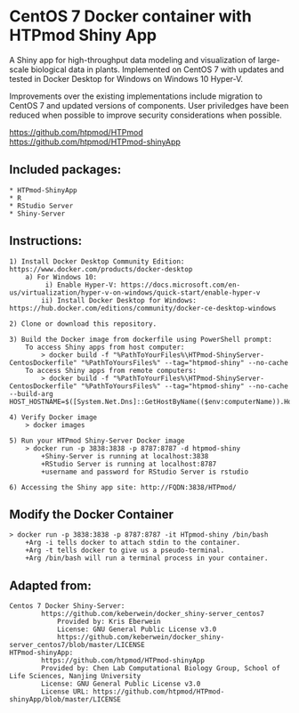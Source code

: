 # CentOS 7 Docker container with HTPmod Shiny App

A Shiny app for high-throughput data modeling and visualization of large-scale biological data in plants. Implemented on CentOS 7 with updates and tested in Docker Desktop for Windows on Windows 10 Hyper-V.  

Improvements over the existing implementations include migration to CentOS 7 and updated versions of components. User priviledges have been reduced when possible to improve security considerations when possible.  

https://github.com/htpmod/HTPmod  
https://github.com/htpmod/HTPmod-shinyApp

## Included packages:
    * HTPmod-ShinyApp
    * R
    * RStudio Server
    * Shiny-Server


## Instructions:
	1) Install Docker Desktop Community Edition: https://www.docker.com/products/docker-desktop
		a) For Windows 10:
		     i) Enable Hyper-V: https://docs.microsoft.com/en-us/virtualization/hyper-v-on-windows/quick-start/enable-hyper-v
		    ii) Install Docker Desktop for Windows: https://hub.docker.com/editions/community/docker-ce-desktop-windows

 	2) Clone or download this repository.

 	3) Build the Docker image from dockerfile using PowerShell prompt: 
		To access Shiny apps from host computer:
		    > docker build -f "%PathToYourFiles%\HTPmod-ShinyServer-CentosDockerfile" "%PathToYoursFiles%" --tag="htpmod-shiny" --no-cache
		To access Shiny apps from remote computers:
			> docker build -f "%PathToYourFiles%\HTPmod-ShinyServer-CentosDockerfile" "%PathToYoursFiles%" --tag="htpmod-shiny" --no-cache --build-arg HOST_HOSTNAME=$([System.Net.Dns]::GetHostByName(($env:computerName)).Hostname.toLower())

	4) Verify Docker image
		> docker images

	5) Run your HTPmod Shiny-Server Docker image
		> docker run -p 3838:3838 -p 8787:8787 -d htpmod-shiny
			+Shiny-Server is running at localhost:3838
			+RStudio Server is running at localhost:8787
			+username and password for RStudio Server is rstudio

	6) Accessing the Shiny app site: http://FQDN:3838/HTPmod/




## Modify the Docker Container
	> docker run -p 3838:3838 -p 8787:8787 -it HTpmod-shiny /bin/bash
		+Arg -i tells docker to attach stdin to the container.
		+Arg -t tells docker to give us a pseudo-terminal.
		+Arg /bin/bash will run a terminal process in your container.

## Adapted from:
	Centos 7 Docker Shiny-Server:
            https://github.com/keberwein/docker_shiny-server_centos7
                Provided by: Kris Eberwein
	            License: GNU General Public License v3.0
                https://github.com/keberwein/docker_shiny-server_centos7/blob/master/LICENSE
	HTPmod-shinyApp:
            https://github.com/htpmod/HTPmod-shinyApp
    	    Provided by: Chen Lab Computational Biology Group, School of Life Sciences, Nanjing University
	    	License: GNU General Public License v3.0
	        License URL: https://github.com/htpmod/HTPmod-shinyApp/blob/master/LICENSE
